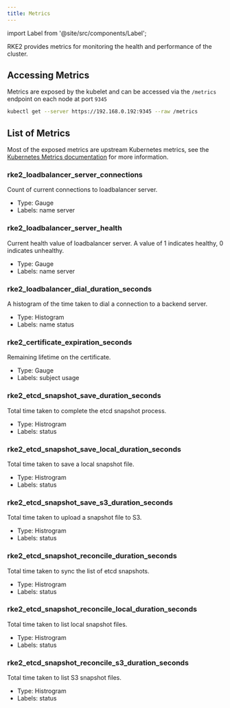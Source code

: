 ```yaml
---
title: Metrics
---
```


import Label from '@site/src/components/Label';

RKE2 provides metrics for monitoring the health and performance of the cluster.

## Accessing Metrics

Metrics are exposed by the kubelet and can be accessed via the `/metrics` endpoint on each node at port `9345`

```sh
kubectl get --server https://192.168.0.192:9345 --raw /metrics
```

## List of Metrics

Most of the exposed metrics are upstream Kubernetes metrics, see the [Kubernetes Metrics documentation](https://kubernetes.io/docs/reference/instrumentation/metrics//) for more information.


### rke2_loadbalancer_server_connections

Count of current connections to loadbalancer server.
- Type: Gauge
- Labels: <Label>name</Label> <Label>server</Label>

### rke2_loadbalancer_server_health

Current health value of loadbalancer server. A value of 1 indicates healthy, 0 indicates unhealthy.
- Type: Gauge
- Labels: <Label>name</Label> <Label>server</Label>

### rke2_loadbalancer_dial_duration_seconds

A histogram of the time taken to dial a connection to a backend server.
- Type: Histogram
- Labels: <Label>name</Label> <Label>status</Label>

### rke2_certificate_expiration_seconds

Remaining lifetime on the certificate.
- Type: Gauge
- Labels: <Label>subject</Label> <Label>usage</Label>

### rke2_etcd_snapshot_save_duration_seconds

Total time taken to complete the etcd snapshot process.
- Type: Histrogram
- Labels: <Label>status</Label>

### rke2_etcd_snapshot_save_local_duration_seconds

Total time taken to save a local snapshot file.
- Type: Histrogram
- Labels: <Label>status</Label>

### rke2_etcd_snapshot_save_s3_duration_seconds

Total time taken to upload a snapshot file to S3.
- Type: Histrogram
- Labels: <Label>status</Label>

### rke2_etcd_snapshot_reconcile_duration_seconds

Total time taken to sync the list of etcd snapshots.
- Type: Histrogram
- Labels: <Label>status</Label>

### rke2_etcd_snapshot_reconcile_local_duration_seconds

Total time taken to list local snapshot files.
- Type: Histrogram
- Labels: <Label>status</Label>

### rke2_etcd_snapshot_reconcile_s3_duration_seconds

Total time taken to list S3 snapshot files.
- Type: Histrogram
- Labels: <Label>status</Label>